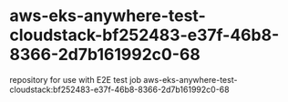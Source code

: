 # aws-eks-anywhere-test-cloudstack-bf252483-e37f-46b8-8366-2d7b161992c0-68
repository for use with E2E test job aws-eks-anywhere-test-cloudstack:bf252483-e37f-46b8-8366-2d7b161992c0-68
